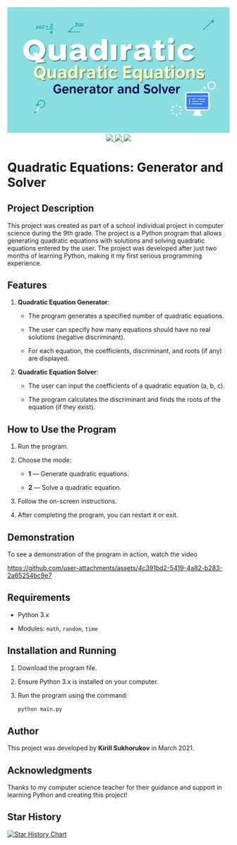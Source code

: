 <img src="./banner.png">
<div align="center">
  <a href="https://github.com/K1rsN7/SchoolProject/issues">
		<img src="https://img.shields.io/github/issues/K1rsN7/SchoolProject?color=83CFD1&labelColor=047F79&style=for-the-badge">
	</a>
	<a href="https://github.com/K1rsN7/SchoolProject/stargazers">
		<img src="https://img.shields.io/github/stars/K1rsN7/SchoolProject?color=83CFD1&labelColor=047F79&style=for-the-badge">
	</a>
	<a href="./LICENSE">
		<img src="https://img.shields.io/github/license/K1rsN7/SchoolProject?color=83CFD1&labelColor=047F79&style=for-the-badge">
	</a>
</div>

# Quadratic Equations: Generator and Solver

## Project Description

This project was created as part of a school individual project in computer science during the 9th grade. The project is a Python program that allows generating quadratic equations with solutions and solving quadratic equations entered by the user. The project was developed after just two months of learning Python, making it my first serious programming experience.

## Features

1. **Quadratic Equation Generator**:
    
    - The program generates a specified number of quadratic equations.
        
    - The user can specify how many equations should have no real solutions (negative discriminant).
        
    - For each equation, the coefficients, discriminant, and roots (if any) are displayed.
        
2. **Quadratic Equation Solver**:
    
    - The user can input the coefficients of a quadratic equation (a, b, c).
        
    - The program calculates the discriminant and finds the roots of the equation (if they exist).
        

## How to Use the Program

1. Run the program.
    
2. Choose the mode:
    
    - **1** — Generate quadratic equations.
        
    - **2** — Solve a quadratic equation.
        
3. Follow the on-screen instructions.
    
4. After completing the program, you can restart it or exit.
    

## Demonstration

To see a demonstration of the program in action, watch the video 

https://github.com/user-attachments/assets/4c391bd2-5419-4a82-b283-2a65254bc9e7



## Requirements

- Python 3.x
    
- Modules: `math`, `random`, `time`
    

## Installation and Running

1. Download the program file.
    
2. Ensure Python 3.x is installed on your computer.
    
3. Run the program using the command:
    
    ```bash
    python main.py
    ```


## Author

This project was developed by **Kirill Sukhorukov** in March 2021.

## Acknowledgments

Thanks to my computer science teacher for their guidance and support in learning Python and creating this project!

<h2>Star History</h2>
<a href="https://star-history.com/#K1rsN7/SchoolProject&Date">
 <picture>
   <source media="(prefers-color-scheme: dark)" srcset="https://api.star-history.com/svg?repos=K1rsN7/SchoolProject&type=Date&theme=dark" />
   <source media="(prefers-color-scheme: light)" srcset="https://api.star-history.com/svg?repos=K1rsN7/SchoolProject&type=Date" />
   <img alt="Star History Chart" src="https://api.star-history.com/svg?repos=K1rsN7/SubManage&type=Date" />
 </picture>
</a>
